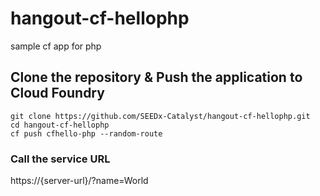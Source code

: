 # hangout-cf-hellophp
sample cf app for php

## Clone the repository & Push the application to Cloud Foundry
```
git clone https://github.com/SEEDx-Catalyst/hangout-cf-hellophp.git
cd hangout-cf-hellophp
cf push cfhello-php --random-route
```

### Call the service URL
https://{server-url}/?name=World
